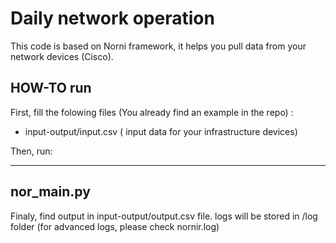# Daily network operation

This code is based on Norni framework, it helps you pull data from your network devices (Cisco). 


## HOW-TO run

First, fill the folowing files (You already find an example in the repo) :
+ input-output/input.csv ( input data for your infrastructure devices)

Then, run:

---
nor_main.py
---

Finaly, find output in input-output/output.csv file.
logs will be stored in /log folder (for advanced logs, please check nornir.log)


